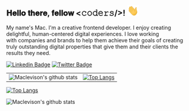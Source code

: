 <h2> 𝐇𝐞𝐥𝐥𝐨 𝐭𝐡𝐞𝐫𝐞, 𝐟𝐞𝐥𝐥𝐨𝐰 <𝚌𝚘𝚍𝚎𝚛𝚜/>! <img src="https://raw.githubusercontent.com/ABSphreak/ABSphreak/master/gifs/Hi.gif" width="30px"></h2>

My name's Mac. 
I'm a creative frontend developer. I enjoy creating delightful, human-centered digital experiences. I love working with companies and brands to help them achieve their goals of creating truly outstanding digital properties that give them and their clients the results they need.

[![Linkedin Badge](https://img.shields.io/badge/-LinkedIn-blue?style=flat-square&logo=Linkedin&logoColor=white&link=https://www.linkedin.com/in/maclevison)](https://www.linkedin.com/in/maclevison/) [![Twitter Badge](https://img.shields.io/badge/-@maclevison-1ca0f1?style=flat-square&labelColor=1ca0f1&logo=twitter&logoColor=white&link=https://twitter.com/Harshkhatri24)](https://twitter.com/maclevison) 

|       |  |
| ----------- | ----------- |
| ![Maclevison's github stats](https://github-readme-stats.vercel.app/api?username=maclevison&show_icons=true&theme=radical&layout=compact)      | [![Top Langs](https://github-readme-stats.vercel.app/api/top-langs/?username=maclevison&theme=radical&&layout=compact&hide=php)](http://maclevison.com)       |


[![Top Langs](https://github-readme-stats.vercel.app/api/top-langs/?username=maclevison&theme=radical&&layout=compact&hide=php)](http://maclevison.com)

![Maclevison's github stats](https://github-readme-stats.vercel.app/api?username=maclevison&show_icons=true&theme=radical&layout=compact)
